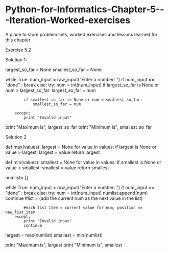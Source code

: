Python-for-Informatics-Chapter-5---Iteration-Worked-exercises
=============================================================

A place to store problem sets, worked exercises and lessons learned for this chapter

Exercise 5.2 

Solution 1:

largest_so_far = None
smallest_so_far = None

while True:
    num_input = raw_input("Enter a number: ")
    if num_input == "done" : break
    else:
        try:
            num = int(num_input)
            if largest_so_far is None or num > largest_so_far:
                largest_so_far = num
                
            if smallest_so_far is None or num < smallest_so_far:
                smallest_so_far = num
                       
        except:
            print "Invalid input"
            
print "Maximum is", largest_so_far
print "Minimum is", smallest_so_far

Solution 2

def max(values):
    largest = None
    for value in values:
        if largest is None or value > largest:
           largest = value
    return largest

def min(values):
    smallest = None
    for value in values:
        if smallest is None or value < smallest:
           smallest = value
    return smallest


numlist= []

           
while True:
    num_input = raw_input("Enter a number: ")
    if num_input == "done" : break
    else:
        try:
            num = int(num_input)
            numlist.append(num)
            continue
            #list = (add the current num as the next value in the list)
           
            #each list item = current value for num, position == new_list_item
        except:
            print "Invalid input"
            continue

largest = max(numlist)
smallest = min(numlist)

print "Maximum is", largest
print "Minimum is", smallest
